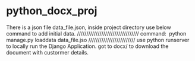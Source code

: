 # python_docx_proj

There is a json file data_file.json, inside project directory use below command to add initial data.
/////////////////////////////////
command:  python manage.py loaddata data_file.jso
/////////////////////////
use python runserver to locally run the Django Application.
got to docx/ to download the document with custormer details.
